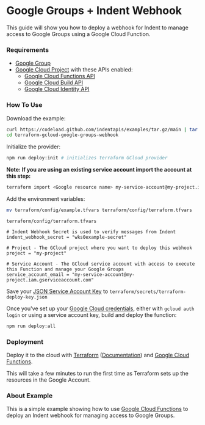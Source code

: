 # Google Groups + Indent Webhook

This guide will show you how to deploy a webhook for Indent to manage access to Google Groups using a Google Cloud Function.

### Requirements

- [Google Group](https://groups.google.com/my-groups)
- [Google Cloud Project](https://cloud.google.com/) with these APIs enabled:
  - [Google Cloud Functions API](https://cloud.google.com/functions)
  - [Google Cloud Build API](https://console.cloud.google.com/cloud-build)
  - [Google Cloud Identity API](https://console.cloud.google.com/apis/library/cloudidentity.googleapis.com)

### How To Use

Download the example:

```bash
curl https://codeload.github.com/indentapis/examples/tar.gz/main | tar -xz --strip=3 examples-main/webhooks/change/terraform-gcloud-google-groups-webhook
cd terraform-gcloud-google-groups-webhook
```

Initialize the provider:

```bash
npm run deploy:init # initializes terraform GCloud provider
```

**Note: If you are using an existing service account import the account at this step:**

```bash
terraform import <Google resource name> my-service-account@my-project.iam.gserviceaccount.com
```

Add the environment variables:

```bash
mv terraform/config/example.tfvars terraform/config/terraform.tfvars
```

`terraform/config/terraform.tfvars`

```hcl
# Indent Webhook Secret is used to verify messages from Indent
indent_webhook_secret = "wks0example-secret"

# Project - The GCloud project where you want to deploy this webhook
project = "my-project"

# Service Account - The GCloud service account with access to execute this Function and manage your Google Groups
service_account_email = "my-service-account@my-project.iam.gserviceaccount.com"
```

Save your [JSON Service Account Key](https://cloud.google.com/iam/docs/creating-managing-service-account-keys) to `terraform/secrets/terraform-deploy-key.json`

Once you've set up your [Google Cloud credentials](https://indent.com/docs/webhooks/deploy#deploying-on-google-cloud), either with `gcloud auth login` or using a service account key, build and deploy the function:

```bash
npm run deploy:all
```

### Deployment

Deploy it to the cloud with [Terraform](https://terraform.io) ([Documentation](https://terraform.io/docs/)) and [Google Cloud Functions](https://console.cloud.google.com/functions).

This will take a few minutes to run the first time as Terraform sets up the resources in the Google Account.

### About Example

This is a simple example showing how to use [Google Cloud Functions](https://cloud.google.com/) to deploy an Indent webhook for managing access to Google Groups.
